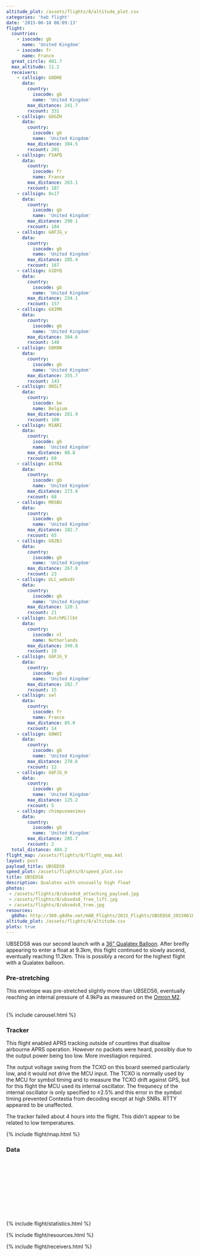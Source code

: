```yaml
---
altitude_plot: /assets/flights/8/altitude_plot.csv
categories: 'hab flight'
date: '2015-06-18 08:09:13'
flight:
  countries:
    - isocode: gb
      name: 'United Kingdom'
    - isocode: fr
      name: France
  great_circle: 401.7
  max_altitude: 11.2
  receivers:
    - callsign: G8DHE
      data:
        country:
          isocode: gb
          name: 'United Kingdom'
        max_distance: 241.7
        rxcount: 331
    - callsign: G6GZH
      data:
        country:
          isocode: gb
          name: 'United Kingdom'
        max_distance: 384.5
        rxcount: 201
    - callsign: F5APQ
      data:
        country:
          isocode: fr
          name: France
        max_distance: 263.1
        rxcount: 187
    - callsign: 0x17
      data:
        country:
          isocode: gb
          name: 'United Kingdom'
        max_distance: 290.1
        rxcount: 184
    - callsign: G8FJG_v
      data:
        country:
          isocode: gb
          name: 'United Kingdom'
        max_distance: 285.4
        rxcount: 167
    - callsign: G1DYQ
      data:
        country:
          isocode: gb
          name: 'United Kingdom'
        max_distance: 234.1
        rxcount: 157
    - callsign: G8IMN
      data:
        country:
          isocode: gb
          name: 'United Kingdom'
        max_distance: 304.6
        rxcount: 148
    - callsign: G8KNN
      data:
        country:
          isocode: gb
          name: 'United Kingdom'
        max_distance: 355.7
        rxcount: 143
    - callsign: ON5LT
      data:
        country:
          isocode: be
          name: Belgium
        max_distance: 261.9
        rxcount: 108
    - callsign: M1ARI
      data:
        country:
          isocode: gb
          name: 'United Kingdom'
        max_distance: 88.8
        rxcount: 69
    - callsign: ASTRA
      data:
        country:
          isocode: gb
          name: 'United Kingdom'
        max_distance: 273.8
        rxcount: 68
    - callsign: M0SBU
      data:
        country:
          isocode: gb
          name: 'United Kingdom'
        max_distance: 102.7
        rxcount: 65
    - callsign: G8ZBJ
      data:
        country:
          isocode: gb
          name: 'United Kingdom'
        max_distance: 267.8
        rxcount: 23
    - callsign: ULC_websdr
      data:
        country:
          isocode: gb
          name: 'United Kingdom'
        max_distance: 120.1
        rxcount: 21
    - callsign: DutchMillbt
      data:
        country:
          isocode: nl
          name: Netherlands
        max_distance: 349.8
        rxcount: 19
    - callsign: G8FJG_V
      data:
        country:
          isocode: gb
          name: 'United Kingdom'
        max_distance: 282.7
        rxcount: 15
    - callsign: swl
      data:
        country:
          isocode: fr
          name: France
        max_distance: 85.0
        rxcount: 14
    - callsign: G0WXI
      data:
        country:
          isocode: gb
          name: 'United Kingdom'
        max_distance: 278.6
        rxcount: 12
    - callsign: G8FJG_H
      data:
        country:
          isocode: gb
          name: 'United Kingdom'
        max_distance: 125.2
        rxcount: 5
    - callsign: chimpusmaximus
      data:
        country:
          isocode: gb
          name: 'United Kingdom'
        max_distance: 205.7
        rxcount: 2
  total_distance: 404.2
flight_map: /assets/flights/8/flight_map.kml
layout: post
payload_title: UBSEDS8
speed_plot: /assets/flights/8/speed_plot.csv
title: UBSEDS8
description: Qualatex with unusually high float
photos:
 - /assets/flights/8/ubseds8_attaching_payload.jpg
 - /assets/flights/8/ubseds8_free_lift.jpg
 - /assets/flights/8/ubseds8_tree.jpg
resources:
  g8dhe: http://360.g8dhe.net/HAB_Flights/2015_Flights/UBSEDS8_20150618/
altitude_plot: /assets/flights/8/altitude.csv
plots: true
---
```


UBSEDS8 was our second launch with a
[36" Qualatex Balloon](http://randomsolutions.co.uk/Random_Aerospace/Balloons.html). After
breifly appearing to enter a float at 9.3km, this flight continued to
slowly ascend, eventually reaching 11.2km. This is possibly a record
for the highest flight with a Qualatex balloon.

<!--more-->

### Pre-stretching

This envelope was pre-stretched slightly more than UBSEDS6, eventually reaching an internal pressure of 4.9kPa as measured on the [Omron M2](http://www.omron-healthcare.com/eu/en/our-products/blood-pressure-monitoring/m2).

<br/>
{% include carousel.html %}
<br/>

### Tracker

This flight enabled APRS tracking outside of countires that disallow
airbourne APRS operation. However no packets were heard, possibly due
to the output power being too low. More investiagion required.

The output voltage swing from the TCXO on this board seemed
particularly low, and it would not drive the MCU input. The TCXO is
normally used by the MCU for symbol timing and to measure the TCXO
drift against GPS, but for this flight the MCU used its internal
oscillator. The frequnecy of the internal oscillator is only specified
to ±2.5% and this error in the symbol timing prevented Contestia from
decoding except at high SNRs. RTTY appeared to be unaffected.

The tracker failed about 4 hours into the flight. This didn't appear
to be related to low temperatures.

{% include flight/map.html %}

### Data
<div class="row">
  <div class="col-md-6">
    <div>
      <svg id="alt-time"></svg>
    </div>
  </div>
</div>

{% include flight/statistics.html %}

{% include flight/resources.html %}

{% include flight/receivers.html %}
